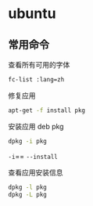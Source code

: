 # ubuntu

## 常用命令

查看所有可用的字体

```bash
fc-list :lang=zh
```

修复应用

```bash
apt-get -f install pkg
```

安装应用 deb pkg

```bash
dpkg -i pkg
```

`-i`== `--install`

查看应用安装信息

```bash
dpkg -l pkg
dpkg -L pkg
```
